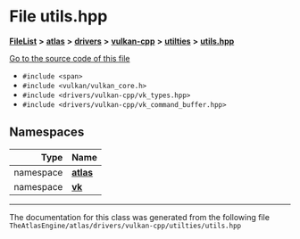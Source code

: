 

# File utils.hpp



[**FileList**](files.md) **>** [**atlas**](dir_1e6ffef027cfcf7ded3287660b505c9f.md) **>** [**drivers**](dir_1605561db8076fbb4262fa758aa3edc0.md) **>** [**vulkan-cpp**](dir_47b67bd74134333dd9ae7c9592fa3f49.md) **>** [**utilties**](dir_2f399d7733500af2adc0d3df97496b3f.md) **>** [**utils.hpp**](utils_8hpp.md)

[Go to the source code of this file](utils_8hpp_source.md)



* `#include <span>`
* `#include <vulkan/vulkan_core.h>`
* `#include <drivers/vulkan-cpp/vk_types.hpp>`
* `#include <drivers/vulkan-cpp/vk_command_buffer.hpp>`













## Namespaces

| Type | Name |
| ---: | :--- |
| namespace | [**atlas**](namespaceatlas.md) <br> |
| namespace | [**vk**](namespaceatlas_1_1vk.md) <br> |





















































------------------------------
The documentation for this class was generated from the following file `TheAtlasEngine/atlas/drivers/vulkan-cpp/utilties/utils.hpp`

